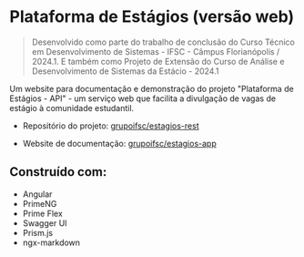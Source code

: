 # Plataforma de Estágios (versão web)

> Desenvolvido como parte do trabalho de conclusão do Curso Técnico em Desenvolvimento de Sistemas - IFSC - Câmpus Florianópolis / 2024.1. E também como Projeto de Extensão do Curso de Análise e Desenvolvimento de Sistemas da Estácio - 2024.1

Um website para documentação e demonstração do projeto "Plataforma de Estágios - API" - um serviço web que facilita a divulgação de vagas de estágio à comunidade estudantil. 

- Repositório do projeto: [grupoifsc/estagios-rest](https://github.com/grupoifsc/estagios-rest)

- Website de documentação: [grupoifsc/estagios-app](https://grupoifsc.github.io/estagios-app/)

## Construído com:
- Angular
- PrimeNG
- Prime Flex
- Swagger UI
- Prism.js
- ngx-markdown
